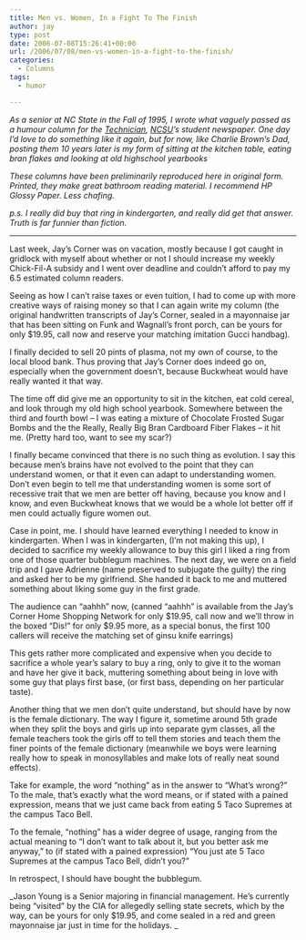 ```yaml
---
title: Men vs. Women, In a Fight To The Finish
author: jay
type: post
date: 2006-07-08T15:26:41+00:00
url: /2006/07/08/men-vs-women-in-a-fight-to-the-finish/
categories:
  - Columns
tags:
  - humor

---
```

_As a senior at NC State in the Fall of 1995, I wrote what vaguely passed as a humour column for the [Technician][1], [NCSU][2]’s student newspaper. One day I’d love to do something like it again, but for now, like Charlie Brown’s Dad, posting them 10 years later is my form of sitting at the kitchen table, eating bran flakes and looking at old highschool yearbooks_

_These columns have been preliminarily reproduced here in original form. Printed, they make great bathroom reading material. I recommend HP Glossy Paper. Less chafing._

_p.s. I really did buy that ring in kindergarten, and really did get that answer. Truth is far funnier than fiction._

* * *

Last week, Jay’s Corner was on vacation, mostly because I got caught in gridlock with myself about whether or not I should increase my weekly Chick-Fil-A subsidy and I went over deadline and couldn’t afford to pay my 6.5 estimated column readers.

Seeing as how I can’t raise taxes or even tuition, I had to come up with more creative ways of raising money so that I can again write my column (the original handwritten transcripts of Jay’s Corner, sealed in a mayonnaise jar that has been sitting on Funk and Wagnall’s front porch, can be yours for only $19.95, call now and reserve your matching imitation Gucci handbag).

I finally decided to sell 20 pints of plasma, not my own of course, to the local blood bank. Thus proving that Jay’s Corner does indeed go on, especially when the government doesn’t, because Buckwheat would have really wanted it that way.

The time off did give me an opportunity to sit in the kitchen, eat cold cereal, and look through my old high school yearbook. Somewhere between the third and fourth bowl – I was eating a mixture of Chocolate Frosted Sugar Bombs and the the Really, Really Big Bran Cardboard Fiber Flakes – it hit me. (Pretty hard too, want to see my scar?)

I finally became convinced that there is no such thing as evolution. I say this because men’s brains have not evolved to the point that they can understand women, or that it even can adapt to understanding women. Don’t even begin to tell me that understanding women is some sort of recessive trait that we men are better off having, because you know and I know, and even Buckwheat knows that we would be a whole lot better off if men could actually figure women out.

Case in point, me. I should have learned everything I needed to know in kindergarten. When I was in kindergarten, (I’m not making this up), I decided to sacrifice my weekly allowance to buy this girl I liked a ring from one of those quarter bubblegum machines. The next day, we were on a field trip and I gave Adrienne (name preserved to subjugate the guilty) the ring and asked her to be my girlfriend. She handed it back to me and muttered something about liking some guy in the first grade.

The audience can “aahhh” now, (canned “aahhh” is available from the Jay’s Corner Home Shopping Network for only $19.95, call now and we’ll throw in the boxed “Dis!” for only $9.95 more, as a special bonus, the first 100 callers will receive the matching set of ginsu knife earrings)

This gets rather more complicated and expensive when you decide to sacrifice a whole year’s salary to buy a ring, only to give it to the woman and have her give it back, muttering something about being in love with some guy that plays first base, (or first bass, depending on her particular taste).

Another thing that we men don’t quite understand, but should have by now is the female dictionary. The way I figure it, sometime around 5th grade when they split the boys and girls up into separate gym classes, all the female teachers took the girls off to tell them stories and teach them the finer points of the female dictionary (meanwhile we boys were learning really how to speak in monosyllables and make lots of really neat sound effects).

Take for example, the word “nothing” as in the answer to “What’s wrong?” To the male, that’s exactly what the word means, or if stated with a pained expression, means that we just came back from eating 5 Taco Supremes at the campus Taco Bell.

To the female, “nothing” has a wider degree of usage, ranging from the actual meaning to “I don’t want to talk about it, but you better ask me anyway,” to (if stated with a pained expression) “You just ate 5 Taco Supremes at the campus Taco Bell, didn’t you?”

In retrospect, I should have bought the bubblegum.

\_Jason Young is a Senior majoring in financial management. He’s currently being “visited” by the CIA for allegedly selling state secrets, which by the way, can be yours for only $19.95, and come sealed in a red and green mayonnaise jar just in time for the holidays. \_

 [1]: http://www.technicianonline.com/
 [2]: http://www.ncsu.edu